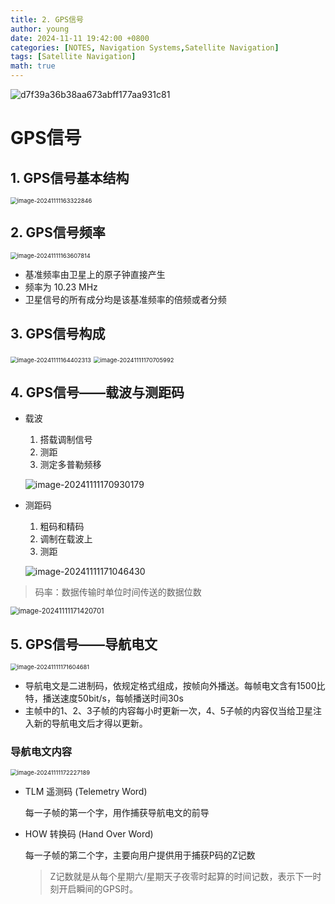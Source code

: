 ```yaml
---
title: 2. GPS信号
author: young
date: 2024-11-11 19:42:00 +0800
categories: [NOTES, Navigation Systems,Satellite Navigation]
tags: [Satellite Navigation]
math: true
---
```


![d7f39a36b38aa673abff177aa931c81](https://youngfriday-1328789051.cos.ap-beijing.myqcloud.com/Typora/d7f39a36b38aa673abff177aa931c81.jpg)

# GPS信号

## 1. GPS信号基本结构

<img src="https://youngfriday-1328789051.cos.ap-beijing.myqcloud.com/Typora/image-20241111163322846.png" alt="image-20241111163322846" style="zoom: 67%;" />

## 2. GPS信号频率

<img src="https://youngfriday-1328789051.cos.ap-beijing.myqcloud.com/Typora/image-20241111163607814.png" alt="image-20241111163607814" style="zoom:67%;" />

- 基准频率由卫星上的原子钟直接产生
- 频率为 10.23 MHz
- 卫星信号的所有成分均是该基准频率的倍频或者分频

## 3. GPS信号构成

<img src="https://youngfriday-1328789051.cos.ap-beijing.myqcloud.com/Typora/image-20241111164402313.png" alt="image-20241111164402313" style="zoom:67%;" />

<img src="https://youngfriday-1328789051.cos.ap-beijing.myqcloud.com/Typora/image-20241111170705992.png" alt="image-20241111170705992" style="zoom: 67%;" />

## 4. GPS信号——载波与测距码

- 载波

  1. 搭载调制信号
  2. 测距
  3. 测定多普勒频移

  ![image-20241111170930179](https://youngfriday-1328789051.cos.ap-beijing.myqcloud.com/Typora/image-20241111170930179.png)

- 测距码

  1. 粗码和精码
  2. 调制在载波上
  3. 测距

  ![image-20241111171046430](https://youngfriday-1328789051.cos.ap-beijing.myqcloud.com/Typora/image-20241111171046430.png)

> 码率：数据传输时单位时间传送的数据位数

<img src="https://youngfriday-1328789051.cos.ap-beijing.myqcloud.com/Typora/image-20241111171420701.png" alt="image-20241111171420701" style="zoom: 80%;" />

## 5. GPS信号——导航电文

<img src="https://youngfriday-1328789051.cos.ap-beijing.myqcloud.com/Typora/image-20241111171604681.png" alt="image-20241111171604681" style="zoom:67%;" />

- 导航电文是二进制码，依规定格式组成，按帧向外播送。每帧电文含有1500比特，播送速度50bit/s，每帧播送时间30s
- 主帧中的1、2、3子帧的内容每小时更新一次，4、5子帧的内容仅当给卫星注入新的导航电文后才得以更新。

### 导航电文内容

<img src="https://youngfriday-1328789051.cos.ap-beijing.myqcloud.com/Typora/image-20241111172227189.png" alt="image-20241111172227189" style="zoom:67%;" />

- TLM 遥测码 (Telemetry Word)

  每一子帧的第一个字，用作捕获导航电文的前导

- HOW 转换码 (Hand Over Word)

  每一子帧的第二个字，主要向用户提供用于捕获P码的Z记数

  > Z记数就是从每个星期六/星期天子夜零时起算的时间记数，表示下一时刻开启瞬间的GPS时。